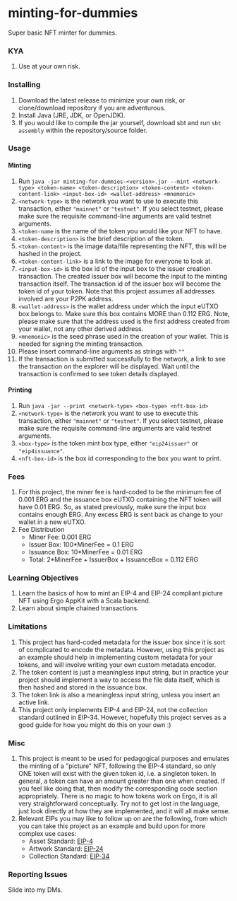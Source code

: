# minting-for-dummies
Super basic NFT minter for dummies.

### KYA

1. Use at your own risk.

### Installing

1. Download the latest release to minimize your own risk, or clone/download repository if you are adventurous. 
2. Install Java (JRE, JDK, or OpenJDK).
3. If you would like to compile the jar yourself, download sbt and run `sbt assembly` within the repository/source folder.

### Usage

#### Minting

1. Run `java -jar minting-for-dummies-<version>.jar --mint <network-type> <token-name> <token-description> <token-content> <token-content-link> <input-box-id> <wallet-address> <mnemonic>`
2. `<network-type>` is the network you want to use to execute this transaction, either `"mainnet"` or `"testnet"`. If you select testnet, please make sure the requisite command-line arguments are valid testnet arguments.
3. `<token-name` is the name of the token you would like your NFT to have.
4. `<token-description>` is the brief description of the token.
5. `<token-content>` is the image data/file representing the NFT, this will be hashed in the project.
6. `<token-content-link>` is a link to the image for everyone to look at.
7. `<input-box-id>` is the box id of the input box to the issuer creation transaction. The created issuer box will become the input to the minting transaction itself. The transaction id of the issuer box will become the token id of your token. Note that this project assumes all addresses involved are your P2PK address.
8. `<wallet-address>` is the wallet address under which the input eUTXO box belongs to. Make sure this box contains MORE than 0.112 ERG. Note, please make sure that the address used is the first address created from your wallet, not any other derived address.
9. `<mnemonic>` is the seed phrase used in the creation of your wallet. This is needed for signing the minting transaction.
10. Please insert command-line arguments as strings with `""`
11. If the transaction is submitted successfully to the network, a link to see the transaction on the explorer will be displayed. Wait until the transaction is confirmed to see token details displayed.

#### Printing

1. Run `java -jar --print <network-type> <box-type> <nft-box-id>`
2. `<network-type>` is the network you want to use to execute this transaction, either `"mainnet"` or `"testnet"`. If you select testnet, please make sure the requisite command-line arguments are valid testnet arguments.
3. `<box-type>` is the token mint box type, either `"eip24issuer"` or `"eip4issuance"`.
4. `<nft-box-id>` is the box id corresponding to the box you want to print.

### Fees

1. For this project, the miner fee is hard-coded to be the minimum fee of 0.001 ERG and the issuance box eUTXO containing the NFT token will have 0.01 ERG. So, as stated previously, make sure the input box contains enough ERG. Any excess ERG is sent back as change to your wallet in a new eUTXO.
2. Fee Distribution
   - Miner Fee: 0.001 ERG
   - Issuer Box: 100*MinerFee = 0.1 ERG
   - Issuance Box: 10*MinerFee = 0.01 ERG
   - Total: 2*MinerFee + IssuerBox + IssuanceBox = 0.112 ERG

### Learning Objectives

1. Learn the basics of how to mint an EIP-4 and EIP-24 compliant picture NFT using Ergo AppKit with a Scala backend.
2. Learn about simple chained transactions.

### Limitations

1. This project has hard-coded metadata for the issuer box since it is sort of complicated to encode the metadata. However, using this project as an example should help in implementing custom metadata for your tokens, and will involve writing your own custom metadata encoder.
2. The token content is just a meaningless input string, but in practice your project should implement a way to access the file data itself, which is then hashed and stored in the issuance box.
3. The token link is also a meaningless input string, unless you insert an active link.
4. This project only implements EIP-4 and EIP-24, not the collection standard outlined in EIP-34. However, hopefully this project serves as a good guide for how you might do this on your own :)

### Misc

1. This project is meant to be used for pedagogical purposes and emulates the minting of a "picture" NFT, following the EIP-4 standard, so only ONE token will exist with the given token id, i.e. a singleton token. In general, a token can have an amount greater than one when created. If you feel like doing that, then modify the corresponding code section appropriately. There is no magic to how tokens work on Ergo, it is all very straightforward conceptually. Try not to get lost in the language, just look directly at how they are implemented, and it will all make sense.
2. Relevant EIPs you may like to follow up on are the following, from which you can take this project as an example and build upon for more complex use cases:
   - Asset Standard: [EIP-4](https://github.com/ergoplatform/eips/blob/master/eip-0004.md)
   - Artwork Standard: [EIP-24](https://github.com/ergoplatform/eips/blob/master/eip-0024.md)
   - Collection Standard: [EIP-34](https://github.com/ergoplatform/eips/blob/master/eip-0034.md)

### Reporting Issues

Slide into my DMs.